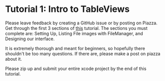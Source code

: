 # Tutorial 1: Intro to TableViews

Please leave feedback by creating a GitHub issue or by posting on Piazza.
Get through the first 3 sections of [this](https://www.hackingwithswift.com/read/1/overview) tutorial. The sections you must complete are: Setting Up, Listing File images with FileManager, and Designing our interface. 

It is extremely thorough and meant for beginners, so hopefully there shouldn't be too many questions. If there are, please make a post on piazza about it. 

Please zip up and submit your entire xcode project by the end of this tutorial. 

